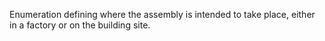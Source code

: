 Enumeration defining where the assembly is intended to take place, either in a factory or on the building site.

